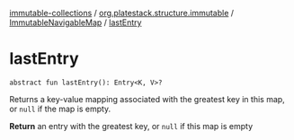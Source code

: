 [immutable-collections](../../index.md) / [org.platestack.structure.immutable](../index.md) / [ImmutableNavigableMap](index.md) / [lastEntry](.)

# lastEntry

`abstract fun lastEntry(): Entry<K, V>?`

Returns a key-value mapping associated with the greatest
key in this map, or `null` if the map is empty.

**Return**
an entry with the greatest key,
    or `null` if this map is empty

